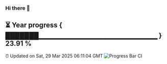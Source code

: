 ### Hi there 👋
⏳ Year progress { ███████▁▁▁▁▁▁▁▁▁▁▁▁▁▁▁▁▁▁▁▁▁▁▁ } 23.91 %
---
⏰ Updated on Sat, 29 Mar 2025 06:11:04 GMT
![Progress Bar CI](https://github.com/Moyi321/Moyi321/workflows/Progress%20Bar%20CI/badge.svg)

